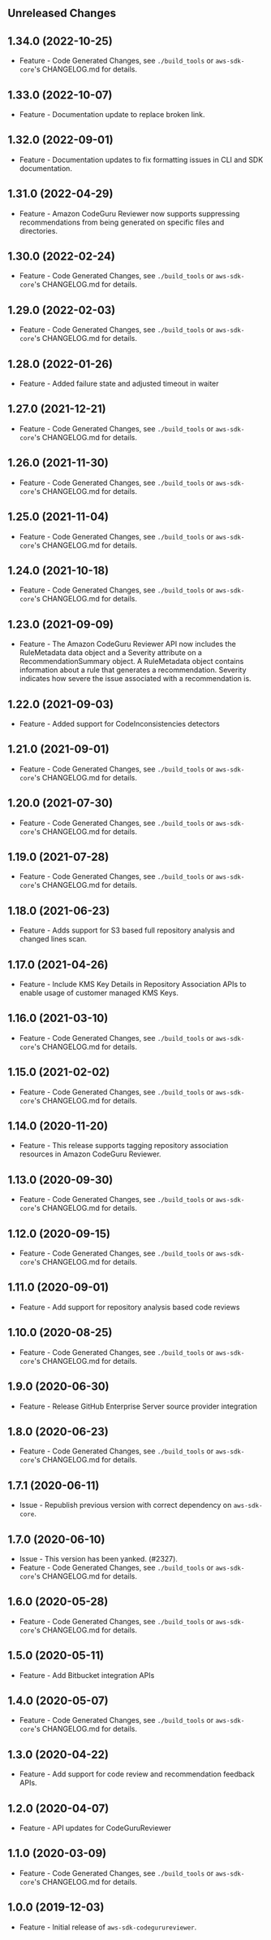 Unreleased Changes
------------------

1.34.0 (2022-10-25)
------------------

* Feature - Code Generated Changes, see `./build_tools` or `aws-sdk-core`'s CHANGELOG.md for details.

1.33.0 (2022-10-07)
------------------

* Feature - Documentation update to replace broken link.

1.32.0 (2022-09-01)
------------------

* Feature - Documentation updates to fix formatting issues in CLI and SDK documentation.

1.31.0 (2022-04-29)
------------------

* Feature - Amazon CodeGuru Reviewer now supports suppressing recommendations from being generated on specific files and directories.

1.30.0 (2022-02-24)
------------------

* Feature - Code Generated Changes, see `./build_tools` or `aws-sdk-core`'s CHANGELOG.md for details.

1.29.0 (2022-02-03)
------------------

* Feature - Code Generated Changes, see `./build_tools` or `aws-sdk-core`'s CHANGELOG.md for details.

1.28.0 (2022-01-26)
------------------

* Feature - Added failure state and adjusted timeout in waiter

1.27.0 (2021-12-21)
------------------

* Feature - Code Generated Changes, see `./build_tools` or `aws-sdk-core`'s CHANGELOG.md for details.

1.26.0 (2021-11-30)
------------------

* Feature - Code Generated Changes, see `./build_tools` or `aws-sdk-core`'s CHANGELOG.md for details.

1.25.0 (2021-11-04)
------------------

* Feature - Code Generated Changes, see `./build_tools` or `aws-sdk-core`'s CHANGELOG.md for details.

1.24.0 (2021-10-18)
------------------

* Feature - Code Generated Changes, see `./build_tools` or `aws-sdk-core`'s CHANGELOG.md for details.

1.23.0 (2021-09-09)
------------------

* Feature - The Amazon CodeGuru Reviewer API now includes the RuleMetadata data object and a Severity attribute on a RecommendationSummary object. A RuleMetadata object contains information about a rule that generates a recommendation. Severity indicates how severe the issue associated with a recommendation is.

1.22.0 (2021-09-03)
------------------

* Feature - Added support for CodeInconsistencies detectors

1.21.0 (2021-09-01)
------------------

* Feature - Code Generated Changes, see `./build_tools` or `aws-sdk-core`'s CHANGELOG.md for details.

1.20.0 (2021-07-30)
------------------

* Feature - Code Generated Changes, see `./build_tools` or `aws-sdk-core`'s CHANGELOG.md for details.

1.19.0 (2021-07-28)
------------------

* Feature - Code Generated Changes, see `./build_tools` or `aws-sdk-core`'s CHANGELOG.md for details.

1.18.0 (2021-06-23)
------------------

* Feature - Adds support for S3 based full repository analysis and changed lines scan.

1.17.0 (2021-04-26)
------------------

* Feature - Include KMS Key Details in Repository Association APIs to enable usage of customer managed KMS Keys.

1.16.0 (2021-03-10)
------------------

* Feature - Code Generated Changes, see `./build_tools` or `aws-sdk-core`'s CHANGELOG.md for details.

1.15.0 (2021-02-02)
------------------

* Feature - Code Generated Changes, see `./build_tools` or `aws-sdk-core`'s CHANGELOG.md for details.

1.14.0 (2020-11-20)
------------------

* Feature - This release supports tagging repository association resources in Amazon CodeGuru Reviewer.

1.13.0 (2020-09-30)
------------------

* Feature - Code Generated Changes, see `./build_tools` or `aws-sdk-core`'s CHANGELOG.md for details.

1.12.0 (2020-09-15)
------------------

* Feature - Code Generated Changes, see `./build_tools` or `aws-sdk-core`'s CHANGELOG.md for details.

1.11.0 (2020-09-01)
------------------

* Feature - Add support for repository analysis based code reviews

1.10.0 (2020-08-25)
------------------

* Feature - Code Generated Changes, see `./build_tools` or `aws-sdk-core`'s CHANGELOG.md for details.

1.9.0 (2020-06-30)
------------------

* Feature - Release GitHub Enterprise Server source provider integration

1.8.0 (2020-06-23)
------------------

* Feature - Code Generated Changes, see `./build_tools` or `aws-sdk-core`'s CHANGELOG.md for details.

1.7.1 (2020-06-11)
------------------

* Issue - Republish previous version with correct dependency on `aws-sdk-core`.

1.7.0 (2020-06-10)
------------------

* Issue - This version has been yanked. (#2327).
* Feature - Code Generated Changes, see `./build_tools` or `aws-sdk-core`'s CHANGELOG.md for details.

1.6.0 (2020-05-28)
------------------

* Feature - Code Generated Changes, see `./build_tools` or `aws-sdk-core`'s CHANGELOG.md for details.

1.5.0 (2020-05-11)
------------------

* Feature - Add Bitbucket integration APIs

1.4.0 (2020-05-07)
------------------

* Feature - Code Generated Changes, see `./build_tools` or `aws-sdk-core`'s CHANGELOG.md for details.

1.3.0 (2020-04-22)
------------------

* Feature - Add support for code review and recommendation feedback APIs.

1.2.0 (2020-04-07)
------------------

* Feature - API updates for CodeGuruReviewer

1.1.0 (2020-03-09)
------------------

* Feature - Code Generated Changes, see `./build_tools` or `aws-sdk-core`'s CHANGELOG.md for details.

1.0.0 (2019-12-03)
------------------

* Feature - Initial release of `aws-sdk-codegurureviewer`.
